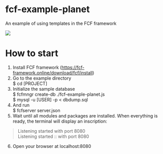 # fcf-example-planet
An example of using templates in the FCF framework

<img src="https://fcf-framework.online/files/Screenshot_20210830_051026-61b21fe4-6a67-412f-8192-72c2e664970e.png"></img>

# How to start
1. Install FCF framework (https://fcf-framework.online/download/fcf/install)
2. Go to the example directory<br>
$ cd [PROJECT]
3. Initialize the sample database<br>
$ fcfmngr create-db ./fcf-example-planet.js<br>
$ mysql -u [USER] -p < dbdump.sql
4. And run<br>
$ fcfserver server.json
5. Wait until all modules and packages are installed. When everything is ready, the terminal will display an inscription:<br>
 > Listening started  with port 8080<br>
 > Listening started :: with port 8080<br>
6. Open your browser at localhost:8080


